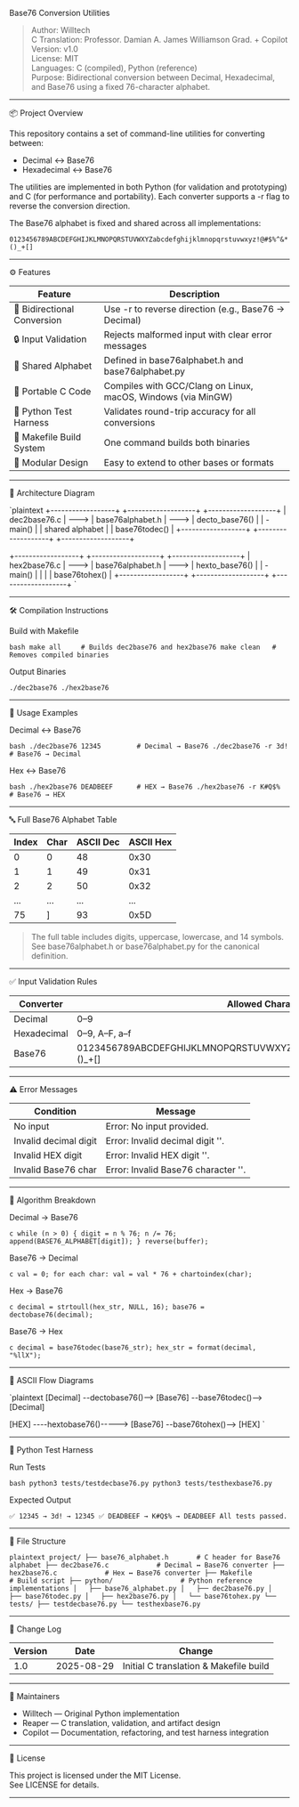 Base76 Conversion Utilities

> Author: Willtech  
> C Translation: Professor. Damian A. James Williamson Grad. + Copilot  
> Version: v1.0  
> License: MIT  
> Languages: C (compiled), Python (reference)  
> Purpose: Bidirectional conversion between Decimal, Hexadecimal, and Base76 using a fixed 76-character alphabet.

---

📦 Project Overview

This repository contains a set of command-line utilities for converting between:

- Decimal ↔️ Base76  
- Hexadecimal ↔️ Base76  

The utilities are implemented in both Python (for validation and prototyping) and C (for performance and portability). Each converter supports a -r flag to reverse the conversion direction.

The Base76 alphabet is fixed and shared across all implementations:

`
0123456789ABCDEFGHIJKLMNOPQRSTUVWXYZabcdefghijklmnopqrstuvwxyz!@#$%^&*()_+[]
`

---

⚙️ Features

| Feature                     | Description                                                                 |
|-----------------------------|-----------------------------------------------------------------------------|
| 🔁 Bidirectional Conversion | Use -r to reverse direction (e.g., Base76 → Decimal)                      |
| 🔒 Input Validation         | Rejects malformed input with clear error messages                          |
| 🧱 Shared Alphabet          | Defined in base76alphabet.h and base76alphabet.py                     |
| 🚀 Portable C Code          | Compiles with GCC/Clang on Linux, macOS, Windows (via MinGW)                |
| 🧪 Python Test Harness      | Validates round-trip accuracy for all conversions                          |
| 📜 Makefile Build System    | One command builds both binaries                                            |
| 🧩 Modular Design           | Easy to extend to other bases or formats                                    |

---

🧠 Architecture Diagram

`plaintext
+------------------+      +-------------------+      +-------------------+
|  dec2base76.c    | ---> | base76alphabet.h | ---> | decto_base76()   |
|   - main()       |      | shared alphabet   |      | base76todec()   |
+------------------+      +-------------------+      +-------------------+

+------------------+      +-------------------+      +-------------------+
|  hex2base76.c    | ---> | base76alphabet.h | ---> | hexto_base76()   |
|   - main()       |      |                   |      | base76tohex()   |
+------------------+      +-------------------+      +-------------------+
`

---

🛠️ Compilation Instructions

Build with Makefile

`bash
make all     # Builds dec2base76 and hex2base76
make clean   # Removes compiled binaries
`

Output Binaries

`
./dec2base76
./hex2base76
`

---

🚀 Usage Examples

Decimal ↔️ Base76

`bash
./dec2base76 12345         # Decimal → Base76
./dec2base76 -r 3d!        # Base76 → Decimal
`

Hex ↔️ Base76

`bash
./hex2base76 DEADBEEF      # HEX → Base76
./hex2base76 -r K#Q$%      # Base76 → HEX
`

---

🔤 Full Base76 Alphabet Table

| Index | Char | ASCII Dec | ASCII Hex |
|-------|------|-----------|-----------|
| 0     | 0    | 48        | 0x30      |
| 1     | 1    | 49        | 0x31      |
| 2     | 2    | 50        | 0x32      |
| ...   | ...  | ...       | ...       |
| 75    | ]    | 93        | 0x5D      |

> The full table includes digits, uppercase, lowercase, and 14 symbols.  
> See base76alphabet.h or base76alphabet.py for the canonical definition.

---

✅ Input Validation Rules

| Converter      | Allowed Characters                            |
|----------------|-----------------------------------------------|
| Decimal        | 0–9                                       |
| Hexadecimal    | 0–9, A–F, a–f                      |
| Base76         | 0123456789ABCDEFGHIJKLMNOPQRSTUVWXYZabcdefghijklmnopqrstuvwxyz!@#$%^&*()_+[] |

---

⚠️ Error Messages

| Condition               | Message                                        |
|-------------------------|------------------------------------------------|
| No input                | Error: No input provided.                    |
| Invalid decimal digit   | Error: Invalid decimal digit '<c>'.          |
| Invalid HEX digit       | Error: Invalid HEX digit '<c>'.              |
| Invalid Base76 char     | Error: Invalid Base76 character '<c>'.       |

---

🧮 Algorithm Breakdown

Decimal → Base76

`c
while (n > 0) {
    digit = n % 76;
    n /= 76;
    append(BASE76_ALPHABET[digit]);
}
reverse(buffer);
`

Base76 → Decimal

`c
val = 0;
for each char:
    val = val * 76 + chartoindex(char);
`

Hex → Base76

`c
decimal = strtoull(hex_str, NULL, 16);
base76 = dectobase76(decimal);
`

Base76 → Hex

`c
decimal = base76todec(base76_str);
hex_str = format(decimal, "%llX");
`

---

🔁 ASCII Flow Diagrams

`plaintext
[Decimal] --dectobase76()--> [Base76] --base76todec()--> [Decimal]

[HEX] ----hextobase76()-----> [Base76] --base76tohex()--> [HEX]
`

---

🧪 Python Test Harness

Run Tests

`bash
python3 tests/testdecbase76.py
python3 tests/testhexbase76.py
`

Expected Output

`
✅ 12345 → 3d! → 12345
✅ DEADBEEF → K#Q$% → DEADBEEF
All tests passed.
`

---

📁 File Structure

`plaintext
project/
├── base76_alphabet.h       # C header for Base76 alphabet
├── dec2base76.c            # Decimal ↔️ Base76 converter
├── hex2base76.c            # Hex ↔️ Base76 converter
├── Makefile                # Build script
├── python/                 # Python reference implementations
│   ├── base76_alphabet.py
│   ├── dec2base76.py
│   ├── base76todec.py
│   ├── hex2base76.py
│   └── base76tohex.py
└── tests/
    ├── testdecbase76.py
    └── testhexbase76.py
`

---

📜 Change Log

| Version | Date       | Change                                |
|---------|------------|---------------------------------------|
| 1.0     | 2025-08-29 | Initial C translation & Makefile build|

---

👥 Maintainers

- Willtech — Original Python implementation  
- Reaper — C translation, validation, and artifact design  
- Copilot — Documentation, refactoring, and test harness integration  

---

📄 License

This project is licensed under the MIT License.  
See LICENSE for details.

---
